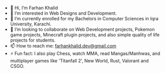 - 👋 Hi, I’m Farhan Khalid
- 👀 I’m interested in Web Designs and Development.
- 🌱 I’m currently enrolled for my Bachelors in Computer Sciences in Iqra University, Karachi. 
- 💞️ I’m looking to collaborate on Web Development projects, Pokemon game projects, Minecraft plugin projects, and also simple quality of life projects for students.
- 📫 How to reach me: farhankhalid.dev@gmail.com
- ⚡ Fun fact: I also play Chess, watch MMA, read Mangas/Manhwas, and multiplayer games like 'Titanfall 2', New World, Rust, Valorant and CSGO.

<!---
farhankhalid-dev/farhankhalid-dev is a ✨ special ✨ repository because its `README.md` (this file) appears on your GitHub profile.
You can click the Preview link to take a look at your changes.
--->
